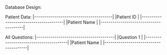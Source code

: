 Database Design:

Patient Data:
|---------------------------------------|
|Patient ID                             |
|---------------------------------------|
|Patient Name                           |
|---------------------------------------|

All Questions:
|---------------------------------------|
|Question 1                             |
|---------------------------------------|
|Patient Name                           |
|---------------------------------------|
